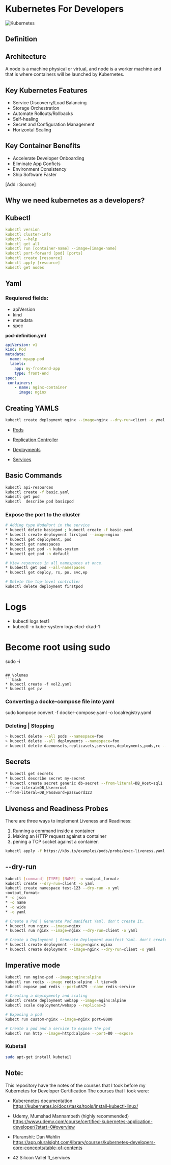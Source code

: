 # Kubernetes For Developers

![Kubernetes](img/k8s.png) 

## Definition

## Architecture
  A node is a machine physical or virtual, and node is a worker machine and that is where containers will be launched by Kubernetes.

## Key Kubernetes Features
* Service Discoverry/Load Balancing
* Storage Orchestration
* Automate Rollouts/Rollbacks
* Self-healing
* Secret and Configuration Management
* Horizontal Scaling

## Key Container Benefits
* Accelerate Developer Onboarding
* Eliminate App Conficts
* Environment Consistency
* Ship Software Faster

[Add : Source]

## Why we need kubernetes as a developers?


## Kubectl

```yaml
kubectl version
kubectl cluster-info
kubectl --help
kubectl get all
kubectl run [container-name] --image=[image-name]
kubectl port-forward [pod] [ports]
kubectl create [resource]
kubectl apply [resource]
kubectl get nodes
```

## Yaml

### Requiered fields:
* apiVersion
* kind
* metadata
* spec

**pod-definition.yml**
```yaml
apiVersion: v1
kind: Pod
metadata:
  name: myapp-pod
  labels: 
  	app: my-frontend-app
  	type: front-end
spec:
 containers:
    - name: nginx-container
      image: nginx
```

## Creating YAMLS

```bash
kubectl create deployment nginx --image=nginx --dry-run=client -o ymal > nginx-deployment.yaml
```

* [Pods](02-Pod/Readme.md)

* [Replication Controller](04-Replication-controller/Readme.md)

* [Deployments](03-Deployment/Readme.md)

* [Services](11-Services/Readme.md)

## Basic Commands
```bash
kubectl api-resources
kubectl create -f basic.yaml
kubectl get pod
kubectl  describe pod basicpod

```

### Expose the port to the cluster
```bash
# Adding type NodePort in the service
* kubectl delete basicpod ; kubectl create -f basic.yaml
* kubectl create deployment firstpod --image=nginx
* kubectl get deployment, pod
* kubectl get namespaces
* kubectl get pod -n kube-system
* kubectl get pod -n default

# View resources in all namespaces at once. 
* kubbectl get pod --all-namespaces
* kubectl get deploy, rs, po, svc,ep

# Delete the top-level controller
kubectl delete deployment firstpod
```

# Logs
* kubectl logs test1
* kubectl -n kube-system logs etcd-ckad-1

# Become root using sudo
sudo -i
```

## Volumes
```bash
* kubectl create -f vol2.yaml
* kubectl get pv
```

### Converting a docke-compose file into yaml
sudo kompose convert -f docker-compose.yaml -o localregistry.yaml


### Deleting | Stopping 
```bash
> kubectl delete --all pods --namespace=foo
> kubectl delete --all deployments --namespace=foo
> kubectl delete daemonsets,replicasets,services,deployments,pods,rc --all
```


## Secrets
```bash
* kubectl get secrets
* kubectl describe secret my-secret
* kubectl create secret generic db-secret --from-literal=DB_Host=sql1
--from-literal=DB_User=root
--from-literal=DB_Password=password123

```


## Liveness and Readiness Probes

There are three ways to implement Liveness and Readiness:

01. Running a command inside a container
02. Making an HTTP request against a container
03. pening a TCP socket against a container.

```bash
kubectl apply -f https://k8s.io/examples/pods/probe/exec-liveness.yaml
```

## --dry-run
```bash
kubectl [command] [TYPE] [NAME] -o <output_format>
kubectl create --dry-run=client -o yaml
kubectl create namespace test-123 --dry-run -o yml
<output_format>
* -o json
* -o name
* -o wide
* -o yaml
```

```bash
# Create a Pod | Generate Pod manifest Yaml. don't create it.
* kubectl run nginx --image=nginx
* kubectl run nginx --image=nginx --dry-run=client -o yaml

# Create a Deployment | Generate Deployment manifest Yaml. don't create it.
* kubectl create deployment --image=nginx nginx
* kubectl create deployment --image=nginx --dry-run=client -o yaml
```

## Imperative mode
```bash
kubectl run nginx-pod --image:nginx:alpine
kubectl run redis --image redis:alpine -l tier=db
kubectl expose pod redis --port=6379 --name redis-service

# Creating a deploymenty and scaling
kubectl create deployment webapp --image=nginx:alpine 
kubectl scale deployment/webapp --replicas=3

# Exposing a pod
kubect run custom-nginx --image=nginx port=8080

# Create a pod and a service to expose the pod
kubectl run http --image=httpd:alpine --port=80 --expose
```

### Kubetail
```bash
sudo apt-get install kubetail
```


## Note:
This repository have the notes of the courses that I took before my Kubernetes for Developer Certification
The courses that I took were:

* Kuberenetes documentation
https://kubernetes.io/docs/tasks/tools/install-kubectl-linux/

* Udemy, Mumshad Mannambeth (highly recommended)
https://www.udemy.com/course/certified-kubernetes-application-developer/?start=0#overview

* Pluranshit: Dan Wahlin
https://app.pluralsight.com/library/courses/kubernetes-developers-core-concepts/table-of-contents


* 42 Silicon Vallel
ft_services
